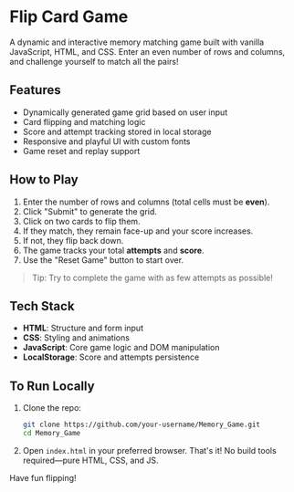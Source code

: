 # Flip Card Game

A dynamic and interactive memory matching game built with vanilla JavaScript, HTML, and CSS. Enter an even number of rows and columns, and challenge yourself to match all the pairs!

## Features

- Dynamically generated game grid based on user input
- Card flipping and matching logic
- Score and attempt tracking stored in local storage
- Responsive and playful UI with custom fonts
- Game reset and replay support

## How to Play

1. Enter the number of rows and columns (total cells must be **even**).
2. Click "Submit" to generate the grid.
3. Click on two cards to flip them.
4. If they match, they remain face-up and your score increases.
5. If not, they flip back down.
6. The game tracks your total **attempts** and **score**.
7. Use the "Reset Game" button to start over.

> Tip: Try to complete the game with as few attempts as possible!

## Tech Stack

- **HTML**: Structure and form input
- **CSS**: Styling and animations
- **JavaScript**: Core game logic and DOM manipulation
- **LocalStorage**: Score and attempts persistence

## To Run Locally
1. Clone the repo:
   ```bash
   git clone https://github.com/your-username/Memory_Game.git
   cd Memory_Game
   ```
2. Open ```index.html``` in your preferred browser.
That's it! No build tools required—pure HTML, CSS, and JS.

Have fun flipping! 
